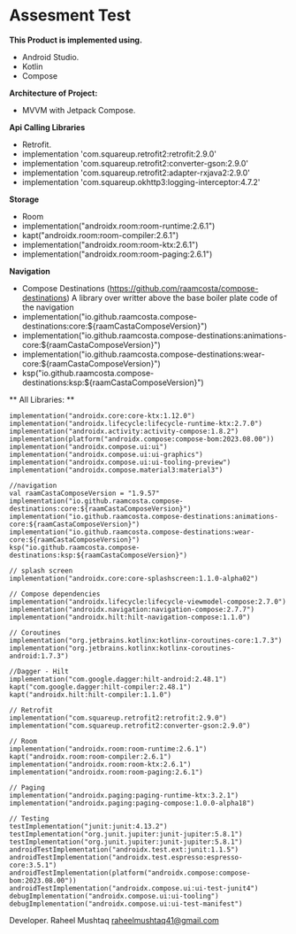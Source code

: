 # Assesment Test

**This Product is implemented using.**

* Android Studio.
* Kotlin
* Compose

**Architecture of Project:**
* MVVM with Jetpack Compose.

**Api Calling Libraries**

* Retrofit.
* implementation 'com.squareup.retrofit2:retrofit:2.9.0'
* implementation 'com.squareup.retrofit2:converter-gson:2.9.0'
* implementation 'com.squareup.retrofit2:adapter-rxjava2:2.9.0'
* implementation 'com.squareup.okhttp3:logging-interceptor:4.7.2'

**Storage**

* Room
* implementation("androidx.room:room-runtime:2.6.1")
* kapt("androidx.room:room-compiler:2.6.1")
* implementation("androidx.room:room-ktx:2.6.1")
* implementation("androidx.room:room-paging:2.6.1")

**Navigation**
* Compose Destinations (https://github.com/raamcosta/compose-destinations)
A library over writter above the base boiler plate code of the navigation
* implementation("io.github.raamcosta.compose-destinations:core:${raamCastaComposeVersion}")
* implementation("io.github.raamcosta.compose-destinations:animations-core:${raamCastaComposeVersion}")
* implementation("io.github.raamcosta.compose-destinations:wear-core:${raamCastaComposeVersion}")
* ksp("io.github.raamcosta.compose-destinations:ksp:${raamCastaComposeVersion}")



** All Libraries: **

    implementation("androidx.core:core-ktx:1.12.0")
    implementation("androidx.lifecycle:lifecycle-runtime-ktx:2.7.0")
    implementation("androidx.activity:activity-compose:1.8.2")
    implementation(platform("androidx.compose:compose-bom:2023.08.00"))
    implementation("androidx.compose.ui:ui")
    implementation("androidx.compose.ui:ui-graphics")
    implementation("androidx.compose.ui:ui-tooling-preview")
    implementation("androidx.compose.material3:material3")

    //navigation
    val raamCastaComposeVersion = "1.9.57"
    implementation("io.github.raamcosta.compose-destinations:core:${raamCastaComposeVersion}")
    implementation("io.github.raamcosta.compose-destinations:animations-core:${raamCastaComposeVersion}")
    implementation("io.github.raamcosta.compose-destinations:wear-core:${raamCastaComposeVersion}")
    ksp("io.github.raamcosta.compose-destinations:ksp:${raamCastaComposeVersion}")

    // splash screen
    implementation("androidx.core:core-splashscreen:1.1.0-alpha02")

    // Compose dependencies
    implementation("androidx.lifecycle:lifecycle-viewmodel-compose:2.7.0")
    implementation("androidx.navigation:navigation-compose:2.7.7")
    implementation("androidx.hilt:hilt-navigation-compose:1.1.0")

    // Coroutines
    implementation("org.jetbrains.kotlinx:kotlinx-coroutines-core:1.7.3")
    implementation("org.jetbrains.kotlinx:kotlinx-coroutines-android:1.7.3")

    //Dagger - Hilt
    implementation("com.google.dagger:hilt-android:2.48.1")
    kapt("com.google.dagger:hilt-compiler:2.48.1")
    kapt("androidx.hilt:hilt-compiler:1.1.0")

    // Retrofit
    implementation("com.squareup.retrofit2:retrofit:2.9.0")
    implementation("com.squareup.retrofit2:converter-gson:2.9.0")
    
    // Room
    implementation("androidx.room:room-runtime:2.6.1")
    kapt("androidx.room:room-compiler:2.6.1")
    implementation("androidx.room:room-ktx:2.6.1")
    implementation("androidx.room:room-paging:2.6.1")

    // Paging
    implementation("androidx.paging:paging-runtime-ktx:3.2.1")
    implementation("androidx.paging:paging-compose:1.0.0-alpha18")

    // Testing
    testImplementation("junit:junit:4.13.2")
    testImplementation("org.junit.jupiter:junit-jupiter:5.8.1")
    testImplementation("org.junit.jupiter:junit-jupiter:5.8.1")
    androidTestImplementation("androidx.test.ext:junit:1.1.5")
    androidTestImplementation("androidx.test.espresso:espresso-core:3.5.1")
    androidTestImplementation(platform("androidx.compose:compose-bom:2023.08.00"))
    androidTestImplementation("androidx.compose.ui:ui-test-junit4")
    debugImplementation("androidx.compose.ui:ui-tooling")
    debugImplementation("androidx.compose.ui:ui-test-manifest")

Developer.
Raheel Mushtaq raheelmushtaq41@gmail.com
